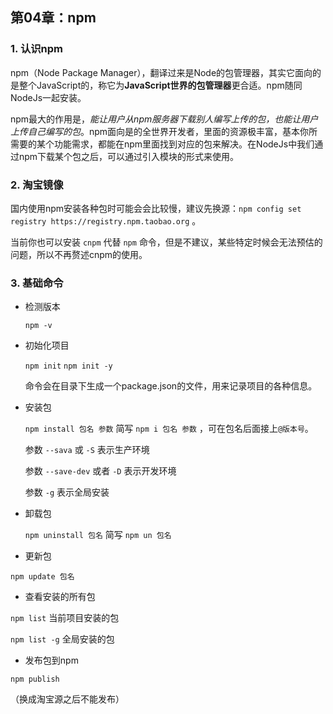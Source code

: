 ## 第04章：npm

### 1. 认识npm

npm（Node Package Manager），翻译过来是Node的包管理器，其实它面向的是整个JavaScript的，称它为**JavaScript世界的包管理器**更合适。npm随同NodeJs一起安装。

npm最大的作用是，*能让用户从npm服务器下载别人编写上传的包，也能让用户上传自己编写的包*。npm面向是的全世界开发者，里面的资源极丰富，基本你所需要的某个功能需求，都能在npm里面找到对应的包来解决。在NodeJs中我们通过npm下载某个包之后，可以通过引入模块的形式来使用。

### 2. 淘宝镜像

国内使用npm安装各种包时可能会会比较慢，建议先换源：`npm config set registry https://registry.npm.taobao.org` 。

当前你也可以安装 `cnpm` 代替 `npm` 命令，但是不建议，某些特定时候会无法预估的问题，所以不再赘述cnpm的使用。

### 3. 基础命令

- 检测版本

  `npm -v`

- 初始化项目

  `npm init`  `npm init -y`

  命令会在目录下生成一个package.json的文件，用来记录项目的各种信息。

- 安装包

  `npm install 包名 参数`   简写   `npm i 包名 参数`  ，可在包名后面接上`@版本号`。

  参数 `--sava` 或 `-S` 表示生产环境

  参数 `--save-dev` 或者 `-D` 表示开发环境

  参数 `-g` 表示全局安装

- 卸载包 

  `npm uninstall 包名`  简写  `npm un 包名`

-  更新包

  `npm update 包名`

-  查看安装的所有包

  `npm list` 当前项目安装的包

  `npm list -g` 全局安装的包

-  发布包到npm

  `npm publish`

  （换成淘宝源之后不能发布）



  